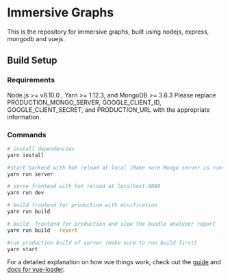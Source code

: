 # Immersive Graphs
This is the repository for immersive graphs, built using nodejs, express, mongodb and vuejs.

## Build Setup
### Requirements
Node.js >= v8.10.0 , Yarn >= 1.12.3, and MongoDB >= 3.6.3
Please replace PRODUCTION_MONGO_SERVER, GOOGLE_CLIENT_ID, GOOGLE_CLIENT_SECRET, and PRODUCTION_URL with the appropriate information.

### Commands
``` bash
# install dependencies
yarn install

#start backend with hot reload at local (Make sure Mongo server is running locally on port 27017)
yarn run server

# serve frontend with hot reload at localhost:8080
yarn run dev

# build frontend for production with minification
yarn run build

# build  frontend for production and view the bundle analyzer report
yarn run build --report

#run production build of server (make sure to run build first)
yarn start
```

For a detailed explanation on how vue things work, check out the [guide](http://vuejs-templates.github.io/webpack/) and [docs for vue-loader](http://vuejs.github.io/vue-loader).
